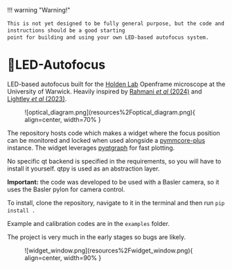 !!! warning  "Warning!"

    This is not yet designed to be fully general purpose, but the code and instructions should be a good starting 
    point for building and using your own LED-based autofocus system.

# 🚨LED-Autofocus
LED-based autofocus built for the [Holden Lab](https://holdenlab.github.io/) Openframe microscope at the University of Warwick. Heavily inspired by [Rahmani _et al_ (2024)](https://opg.optica.org/oe/fulltext.cfm?uri=oe-32-8-13331&id=548369) and [Lightley _et al_ (2023)](https://onlinelibrary.wiley.com/doi/10.1111/jmi.13219).

<figure markdown="span">
 ![optical_diagram.png](resources%2Foptical_diagram.png){ align=center, width=70% }
</figure>

The repository hosts code which makes a widget where the focus position can be monitored and locked when used alongside a [pymmcore-plus](https://pymmcore-plus.github.io/pymmcore-plus/) instance. The widget leverages [pyqtgraph](https://pyqtgraph.readthedocs.io/) for fast plotting. 

No specific qt backend is specified in the requirements, so you will have to install it yourself. qtpy is used as an abstraction layer.

**Important:** the code was developed to be used with a Basler camera, so it uses the Basler pylon for camera control. 

To install, clone the repository, navigate to it in the terminal and then run `pip install .`

Example and calibration codes are in the `examples` folder.

The project is very much in the early stages so bugs are likely.

<figure markdown="span">
 ![widget_window.png](resources%2Fwidget_window.png){ align=center, width=90% }
</figure>